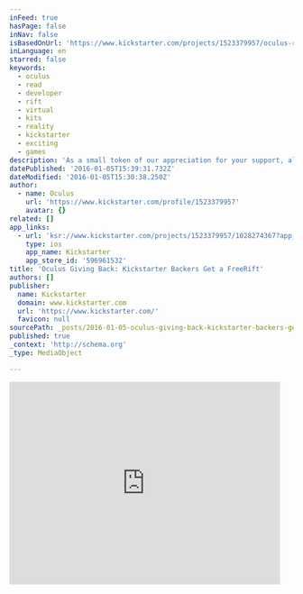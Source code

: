 ```yaml
---
inFeed: true
hasPage: false
inNav: false
isBasedOnUrl: 'https://www.kickstarter.com/projects/1523379957/oculus-rift-step-into-the-game/posts/1458224?ref=backer_project_update'
inLanguage: en
starred: false
keywords:
  - oculus
  - read
  - developer
  - rift
  - virtual
  - kits
  - reality
  - kickstarter
  - exciting
  - games
description: 'As a small token of our appreciation for your support, all Kickstarter backers who pledged for a Rift development kit will get a free Kickstarter Edition Oculus Rift! And like all Rift pre-order purchasers, you’ll receive a bundled copy of Lucky’s Tale and EVE: Valkyrie.'
datePublished: '2016-01-05T15:39:31.732Z'
dateModified: '2016-01-05T15:30:38.250Z'
author:
  - name: Oculus
    url: 'https://www.kickstarter.com/profile/1523379957'
    avatar: {}
related: []
app_links:
  - url: 'ksr://www.kickstarter.com/projects/1523379957/1028274367?app_banner=1'
    type: ios
    app_name: Kickstarter
    app_store_id: '596961532'
title: 'Oculus Giving Back: Kickstarter Backers Get a FreeRift'
authors: []
publisher:
  name: Kickstarter
  domain: www.kickstarter.com
  url: 'https://www.kickstarter.com/'
  favicon: null
sourcePath: _posts/2016-01-05-oculus-giving-back-kickstarter-backers-get-a-freerift.md
published: true
_context: 'http://schema.org'
_type: MediaObject

---
```

<iframe src="https://cdn.embedly.com/widgets/media.html?src=https%3A%2F%2Fwww.kickstarter.com%2Fprojects%2F1523379957%2Foculus-rift-step-into-the-game%2Fwidget%2Fvideo.html&amp;url=https%3A%2F%2Fwww.kickstarter.com%2Fprojects%2F1523379957%2Foculus-rift-step-into-the-game&amp;image=https%3A%2F%2Fksr-ugc.imgix.net%2Fprojects%2F269543%2Fphoto-original.jpg%3Fv%3D1397791056%26w%3D560%26h%3D420%26fit%3Dcrop%26auto%3Dformat%26q%3D92%26s%3D7bab9a0eeb0c94af7fc2fe719041fc3d&amp;key=b7d04c9b404c499eba89ee7072e1c4f7&amp;type=text%2Fhtml&amp;schema=kickstarter" width="480" height="360" scrolling="no" frameborder="0" allowfullscreen="allowfullscreen" style=""></iframe>